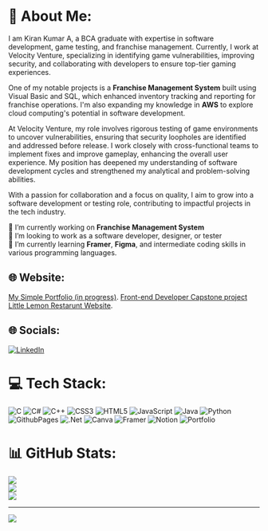 # 💫 About Me:
I am Kiran Kumar A, a BCA graduate with expertise in software development, game testing, and franchise management. Currently, I work at Velocity Venture, specializing in identifying game vulnerabilities, improving security, and collaborating with developers to ensure top-tier gaming experiences.

One of my notable projects is a **Franchise Management System** built using Visual Basic and SQL, which enhanced inventory tracking and reporting for franchise operations. I'm also expanding my knowledge in **AWS** to explore cloud computing's potential in software development.

At Velocity Venture, my role involves rigorous testing of game environments to uncover vulnerabilities, ensuring that security loopholes are identified and addressed before release. I work closely with cross-functional teams to implement fixes and improve gameplay, enhancing the overall user experience. My position has deepened my understanding of software development cycles and strengthened my analytical and problem-solving abilities.

With a passion for collaboration and a focus on quality, I aim to grow into a software development or testing role, contributing to impactful projects in the tech industry.

🔭 I’m currently working on **Franchise Management System**  
👯 I’m looking to work as a software developer, designer, or tester  
🌱 I’m currently learning **Framer**, **Figma**, and intermediate coding skills in various programming languages.

## 🌐 Website:
[My Simple Portfolio (in progress)](https://kirankumarwq.github.io/kirankumarwq/).
[Front-end Developer Capstone project Little Lemon Restarunt Website](https://kirankumarwq.github.io/Little_Lemon_website/).
## 🌐 Socials:
[![LinkedIn](https://img.shields.io/badge/LinkedIn-%230077B5.svg?logo=linkedin&logoColor=white)](https://linkedin.com/in/KiranKumar21) 

# 💻 Tech Stack:
![C](https://img.shields.io/badge/c-%2300599C.svg?style=plastic&logo=c&logoColor=white) 
![C#](https://img.shields.io/badge/c%23-%23239120.svg?style=plastic&logo=csharp&logoColor=white) 
![C++](https://img.shields.io/badge/c++-%2300599C.svg?style=plastic&logo=c%2B%2B&logoColor=white) 
![CSS3](https://img.shields.io/badge/css3-%231572B6.svg?style=plastic&logo=css3&logoColor=white) 
![HTML5](https://img.shields.io/badge/html5-%23E34F26.svg?style=plastic&logo=html5&logoColor=white) 
![JavaScript](https://img.shields.io/badge/javascript-%23323330.svg?style=plastic&logo=javascript&logoColor=%23F7DF1E) 
![Java](https://img.shields.io/badge/java-%23ED8B00.svg?style=plastic&logo=openjdk&logoColor=white) 
![Python](https://img.shields.io/badge/python-3670A0?style=plastic&logo=python&logoColor=ffdd54) 
![GithubPages](https://img.shields.io/badge/github%20pages-121013?style=plastic&logo=github&logoColor=white) 
![.Net](https://img.shields.io/badge/.NET-5C2D91?style=plastic&logo=.net&logoColor=white) 
![Canva](https://img.shields.io/badge/Canva-%2300C4CC.svg?style=plastic&logo=Canva&logoColor=white) 
![Framer](https://img.shields.io/badge/Framer-black?style=plastic&logo=framer&logoColor=blue) 
![Notion](https://img.shields.io/badge/Notion-%23000000.svg?style=plastic&logo=notion&logoColor=white) 
![Portfolio](https://img.shields.io/badge/Portfolio-%23000000.svg?style=plastic&logo=firefox&logoColor=#FF7139)

# 📊 GitHub Stats:
![](https://github-readme-stats.vercel.app/api?username=Kirankumarwq&theme=nightowl&hide_border=true&include_all_commits=false&count_private=false)<br/>
![](https://github-readme-streak-stats.herokuapp.com/?user=Kirankumarwq&theme=nightowl&hide_border=true)<br/>
![](https://github-readme-stats.vercel.app/api/top-langs/?username=Kirankumarwq&theme=nightowl&hide_border=true&include_all_commits=false&count_private=false&layout=compact)

---
[![](https://visitcount.itsvg.in/api?id=Kirankumarwq&icon=1&color=0)](https://visitcount.itsvg.in)
